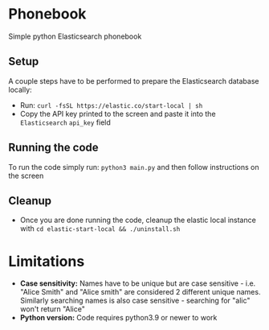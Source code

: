 # Phonebook
Simple python Elasticsearch phonebook

## Setup
A couple steps have to be performed to prepare the Elasticsearch database locally:
* Run: `curl -fsSL https://elastic.co/start-local | sh`
* Copy the API key printed to the screen and paste it into the `Elasticsearch` `api_key` field

## Running the code
To run the code simply run: `python3 main.py` and then follow instructions on the screen

## Cleanup
* Once you are done running the code, cleanup the elastic local instance with `cd elastic-start-local && ./uninstall.sh`

# Limitations
* **Case sensitivity:** Names have to be unique but are case sensitive - i.e. "Alice Smith" and "Alice smith" are considered 2 different unique names. Similarly searching names is also case sensitive - searching for "alic" won't return "Alice"
* **Python version:** Code requires python3.9 or newer to work